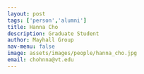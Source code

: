 ```yaml
---
layout: post 
tags: ['person','alumni']
title: Hanna Cho
description: Graduate Student 
author: Mayhall Group 
nav-menu: false 
image: assets/images/people/hanna_cho.jpg
email: chohnna@vt.edu
---
```

